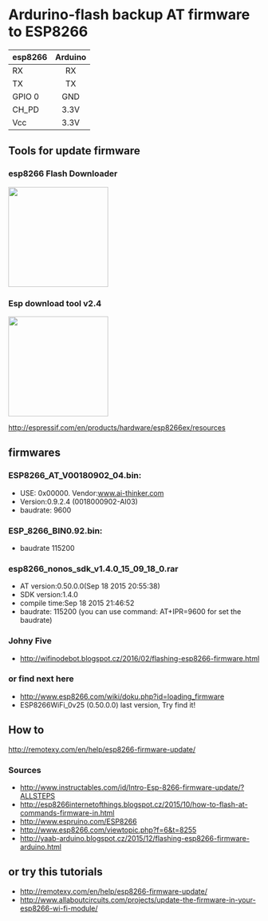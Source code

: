 # Ardurino-flash backup AT firmware to ESP8266

| esp8266 | Arduino |
| ------- |:-------:|
| RX | RX |
| TX | TX |
| GPIO 0 | GND |
| CH_PD| 3.3V |
| Vcc | 3.3V |

## Tools for update firmware
### esp8266 Flash Downloader
<img src="https://raw.githubusercontent.com/jjarcik/Ardurino-ESP8266-flash-firmware/master/_esp8266_flasher.jpg" width=200>

### Esp download tool v2.4
<img src="https://raw.githubusercontent.com/jjarcik/Ardurino-ESP8266-flash-firmware/master/__ESP_DOWNLOAD_TOOL_V2.4.jpg" width=200>

http://espressif.com/en/products/hardware/esp8266ex/resources


## firmwares

### ESP8266_AT_V00180902_04.bin: 
- USE: 0x00000. Vendor:www.ai-thinker.com 
- Version:0.9.2.4 (0018000902-AI03)
- baudrate: 9600 

### ESP_8266_BIN0.92.bin: 
- baudrate 115200

### esp8266_nonos_sdk_v1.4.0_15_09_18_0.rar
- AT version:0.50.0.0(Sep 18 2015 20:55:38)
- SDK version:1.4.0
- compile time:Sep 18 2015 21:46:52
- baudrate: 115200 (you can use command: AT+IPR=9600 for set the baudrate)


### Johny Five
- http://wifinodebot.blogspot.cz/2016/02/flashing-esp8266-firmware.html

### or find next here 
- http://www.esp8266.com/wiki/doku.php?id=loading_firmware
- ESP8266WiFi_0v25	(0.50.0.0) last version, Try find it!


## How to
http://remotexy.com/en/help/esp8266-firmware-update/


### Sources
- http://www.instructables.com/id/Intro-Esp-8266-firmware-update/?ALLSTEPS
- http://esp8266internetofthings.blogspot.cz/2015/10/how-to-flash-at-commands-firmware-in.html
- http://www.espruino.com/ESP8266
- http://www.esp8266.com/viewtopic.php?f=6&t=8255
- http://yaab-arduino.blogspot.cz/2015/12/flashing-esp8266-firmware-arduino.html


## or try this tutorials
- http://remotexy.com/en/help/esp8266-firmware-update/
- http://www.allaboutcircuits.com/projects/update-the-firmware-in-your-esp8266-wi-fi-module/

